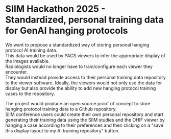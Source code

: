  # SIIM Hackathon 2025  -  Standardized, personal training data for GenAI hanging protocols
 We want to  propose a standardized way of storing personal hanging protocol AI training data.  
 This data would be used by PACS viewers to infer the appropriate display of the images available.  
 Radiologists would no longer have to train/configure each viewer they encounter.  
 They would instead provide access to their personal training data repository to the viewer software. 
 Ideally, the viewers would not only use the data for display but also provide the ability to add new hanging protocol training cases to the repository. 
 
 The project would produce  an open source proof of concept  to store hanging protocol training data to a Github repository.  
 SIIM conference users could create their own personal repository  and start generating their training data using the SIIM studies and the OHIF viewer by hanging a case according to their preferences and then clicking on a "save this display layout to my AI training repository" button. 
